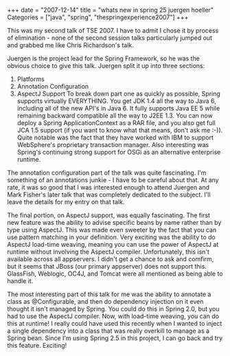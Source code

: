 +++
date = "2007-12-14"
title = "whats new in spring 25 juergen hoeller"
Categories = ["java", "spring", "thespringexperience2007"]
+++

This was my second talk of TSE 2007. I have to admit I chose it by process of elimination - none of the second session talks particularly jumped out and grabbed me like Chris Richardson's talk.  
  
Juergen is the project lead for the Spring Framework, so he was the obvious choice to give this talk. Juergen split it up into three sections:  


  1. Platforms
  2. Annotation Configuration
  3. AspectJ Support
To break down part one as quickly as possible, Spring supports virtually EVERYTHING. You get JDK 1.4 all the way to Java 6, including all of the new API's in Java 6. It fully supports Java EE 5 while remaining backward compatible all the way to J2EE 1.3.  You can now deploy a Spring ApplicationContext as a RAR file, and you also get full JCA 1.5 support (if you want to know what that means, don't ask me :-)). Quite notable was the fact that they have worked with IBM to support WebSphere's proprietary transaction manager. Also interesting was Spring's continuing strong support for OSGi as an alternative enterprise runtime.  
  
The annotation configuration part of the talk was quite fascinating. I'm something of an annotations junkie - I have to be careful about that. At any rate, it was so good that I was interested enough to attend Juergen and Mark Fisher's later talk that was completely dedicated to the subject. I'll leave the details for my entry on that talk.  
  
The final portion, on AspectJ support, was equally fascinating. The first new feature was the ability to advise specific beans by name rather than by type using AspectJ. This was made even sweeter by the fact that you can use pattern matching in your  definition.  Very exciting was the ability to do AspectJ load-time weaving, meaning you can use the power of AspectJ at runtime without involving the AspectJ compiler. Unfortunately, this isn't available across all appservers. I didn't get a chance to ask and comfirm, but it seems that JBoss (our primary appserver) does not support this. GlassFish, Weblogic, OC4J, and Tomcat were all mentioned as being able to handle it.  
  
The most interesting part of this talk for me was the ability to annotate a class as @Configurable, and then do dependency injection on it even thought it isn't managed by Spring. You could do this in Spring 2.0, but you had to use the AspectJ compiler. Now, with load-time weaving, you can do this at runtime! I really could have used this recently when I wanted to inject a single dependency into a class that was really overkill to manage as a Spring bean. Since I'm using Spring 2.5 in this project, I can go back and try this feature. Exciting!
